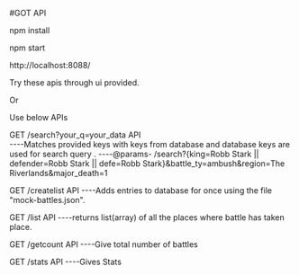 
#GOT API

npm install

npm start

http://localhost:8088/

Try these apis through ui provided.

Or

Use below APIs

GET /search?your_q=your_data  API  
----Matches provided keys  with keys from database and database keys are used for search query                                                   .
----@params- /search?{king=Robb Stark || defender=Robb Stark || defe=Robb Stark}&battle_ty=ambush&region=The Riverlands&major_death=1


GET /createlist API
----Adds entries to database for once using the file "mock-battles.json".  


GET /list API
----returns list(array) of all the places where battle has taken place.


GET /getcount API
----Give total number of battles


GET /stats API
----Gives Stats



